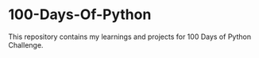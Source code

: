 # 100-Days-Of-Python
This repository contains my learnings and projects for 100 Days of Python Challenge.
